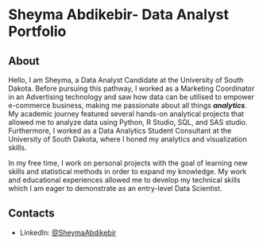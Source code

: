 # Sheyma Abdikebir- Data Analyst Portfolio 

## About

Hello, I am Sheyma, a Data Analyst Candidate at the University of South Dakota. Before pursuing this pathway, I worked as a Marketing Coordinator in an Advertising technology and saw how data can be utilised to empower e-commerce business, making me passionate about all things **_analytics_**. My academic journey featured several hands-on analytical projects that allowed me to analyze data using Python, R Studio, SQL, and SAS studio. Furthermore, I worked as a Data Analytics Student Consultant at the University of South Dakota, where I honed my analytics and visualization skills. 

In my free time, I work on personal projects with the goal of learning new skills and statistical methods in order to expand my knowledge. My work and educational experiences allowed me to develop my technical skills which I am eager to demonstrate as an entry-level Data Scientist. 


## Contacts 
- LinkedIn: [@SheymaAbdikebir](https://www.linkedin.com/in/shaima-abdikabir/)
  

